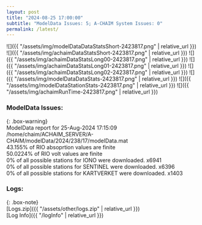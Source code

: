 ```yaml
---
layout: post
title: "2024-08-25 17:00:00"
subtitle: "ModelData Issues: 5; A-CHAIM System Issues: 0"
permalink: /latest/
---
```


![]({{ "/assets/img/modelDataDataStatsShort-2423817.png" | relative_url }})
![]({{ "/assets/img/achaimDataStatsShort-2423817.png" | relative_url }})
![]({{ "/assets/img/achaimDataStatsLong00-2423817.png" | relative_url }})
![]({{ "/assets/img/achaimDataStatsLong01-2423817.png" | relative_url }})
![]({{ "/assets/img/achaimDataStatsLong02-2423817.png" | relative_url }})
![]({{ "/assets/img/modelDataDataStats-2423817.png" | relative_url }})
![]({{ "/assets/img/modelDataStationStats-2423817.png" | relative_url }})
![]({{ "/assets/img/achaimRunTime-2423817.png" | relative_url }})


### ModelData Issues:  
  
{: .box-warning}  
 ModelData report for 25-Aug-2024 17:15:09   
 /home/chaim/ACHAIM_SERVER/A-CHAIM/modelData/2024/238/17/modelData.mat   
 43.155% of RIO absoprtion values are finite   
 50.0224% of RIO volt values are finite   
 0% of all possible stations for IONO were downloaded. x6941   
 0% of all possible stations for SENTINEL were downloaded. x6396   
 0% of all possible stations for KARTVERKET were downloaded. x1403   
  


### Logs:  
  
{: .box-note}  
[Logs.zip]({{ "/assets/other/logs.zip" | relative_url }})  
[Log Info]({{ "/logInfo" | relative_url }})  
